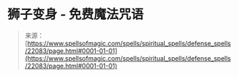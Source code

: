 <!--yml

category: 未分类

date: 2024-06-12 19:06:06

-->

# 狮子变身 - 免费魔法咒语

> 来源：[https://www.spellsofmagic.com/spells/spiritual_spells/defense_spells/22083/page.html#0001-01-01](https://www.spellsofmagic.com/spells/spiritual_spells/defense_spells/22083/page.html#0001-01-01)
